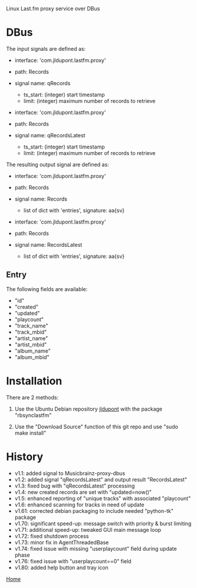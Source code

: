 Linux Last.fm proxy service over DBus

DBus
====

The input signals are defined as:

* interface: 'com.jldupont.lastfm.proxy'
* path: Records
* signal name: qRecords
  * ts_start: (integer)  start timestamp
  * limit: (integer)  maximum number of records to retrieve

* interface: 'com.jldupont.lastfm.proxy'
* path: Records
* signal name: qRecordsLatest
  * ts_start: (integer)  start timestamp
  * limit: (integer)  maximum number of records to retrieve
  
The resulting output signal are defined as:

* interface: 'com.jldupont.lastfm.proxy'
* path: Records
* signal name: Records
  * list of dict with 'entries', signature: aa{sv}

* interface: 'com.jldupont.lastfm.proxy'
* path: Records
* signal name: RecordsLatest
  * list of dict with 'entries', signature: aa{sv}
 

Entry
-----

The following fields are available:

 - "id"
 - "created"
 - "updated"
 - "playcount"
 - "track_name"
 - "track_mbid"
 - "artist_name"
 - "artist_mbid"
 - "album_name"
 - "album_mbid"



Installation
============
There are 2 methods:

1. Use the Ubuntu Debian repository [jldupont](https://launchpad.net/~jldupont/+archive/phidgets)  with the package "rbsynclastfm"

2. Use the "Download Source" function of this git repo and use "sudo make install"

 
History
=======

 - v1.1: added signal to Musicbrainz-proxy-dbus 
 - v1.2: added signal "qRecordsLatest" and output result "RecordsLatest"
 - v1.3: fixed bug with "qRecordsLatest" processing
 - v1.4: new created records are set with "updated=now()"
 - v1.5: enhanced reporting of "unique tracks" with associated "playcount"
 - v1.6: enhanced scanning for tracks in need of update
 - v1.61: corrected debian packaging to include needed "python-tk" package
 - v1.70: significant speed-up: message switch with priority & burst limiting
 - v1.71: additional speed-up: tweaked GUI main message loop
 - v1.72: fixed shutdown process
 - v1.73: minor fix in AgentThreadedBase
 - v1.74: fixed issue with missing "userplaycount" field during update phase
 - v1.76: fixed issue with "userplaycount==0" field
 - v1.80: added help button and tray icon
 
[Home](http://www.systemical.com/ "Home")